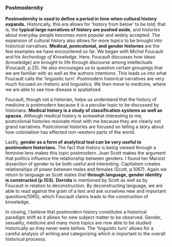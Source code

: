 ### Postmodernity
**Postmodernity is used to define a period in time when cultural history expands.** Historically, this era allows for 'history from below' to be told; that is, the **typical large narratives of history are pushed aside**, and histories about everyday people becomes more popular and widely accepted. The expansion of cultural history also allows for more topics to be brought into historical narratives. **Medical, postcolonial, and gender histories** are the few examples we have encountered so far. We began with Michel Foucault and his *Archeology of Knowledge*. Here, Foucault discusses how ideas (knowledge) are brought to life through discourse among intellectuals (Foucault, p.25). He also encourages us to question certain groupings that we are familiar with as well as the authors intentions. This leads us into what Foucault calls the 'linguistic turn'. Postmodern historical narratives are very much focused on rhetoric and linguistics. We then move to medicine, where we are able to see how disease is spatialized.

Foucault, though not a historian, helps us understand that the history of medicine is postmodern because it is a peculiar topic to be discussed by historians. **Medical history is a study of classification systems as well as spaces.** Although medical history is somewhat interesting to me, postcolonial histories resonate most with me because they are clearly not grand narratives. Postcolonial histories are focused on telling a story about how colonialism has effected non-western parts of the world.

Lastly, **gender as a form of analytical tool can be very useful to postmodern historians.** The fact that history is being viewed through a feminine lens makes this topic postmodern. Joan Scott makes the argument that politics influence the relationship between genders. I found her Marxist dissection of gender to be both useful and interesting. Capitalism creates relationships of power between males and females (Scott, p.1067). Again we return to language as Scott states that **through language, gender identity is constructed (p.103).** **Derrida** is mentioned by Scott as well as by Foucault in relation to deconstruction. By deconstructing language, we are able to read against the grain of a text and ask ourselves new and important questions(1065), which Foucault claims leads to the construction of knowledge.

In closing, I believe that postmodern history constitutes a historical paradigm shift as it allows for new subject matter to be observed. Gender, sexuality, medicine and many more topics are now able to be studied historically as they never were before. The 'linguistic turn' allows for a careful analysis of writing and categorizing which is important to the overall historical processs.
